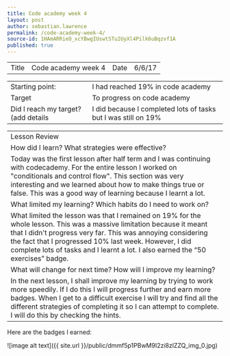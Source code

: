 ```yaml
---
title: Code academy week 4
layout: post
author: sebastian.lawrence
permalink: /code-academy-week-4/
source-id: 1HAmARRieO_xcYBwgIUswtSTu2UyXl4Pilk6uBqzvf1A
published: true
---
```

	

<table>
  <tr>
    <td>Title</td>
    <td>Code academy week 4</td>
    <td>Date</td>
    <td>6/6/17</td>
  </tr>
</table>


<table>
  <tr>
    <td>Starting point:</td>
    <td>I had reached 19% in code academy</td>
  </tr>
  <tr>
    <td>Target </td>
    <td>To progress on code academy </td>
  </tr>
  <tr>
    <td>Did I reach my target?
(add details </td>
    <td>I did because I completed lots of tasks but I was still on 19%</td>
  </tr>
</table>


<table>
  <tr>
    <td>Lesson Review</td>
  </tr>
  <tr>
    <td>How did I learn? What strategies were effective?</td>
  </tr>
  <tr>
    <td>Today was the first lesson after half term and I was continuing with codecademy. For the entire lesson I worked on "conditionals and control flow". This section was very interesting and we learned about how to make things true or false. This was a good way of learning because I learnt a lot.</td>
  </tr>
  <tr>
    <td>What limited my learning? Which habits do I need to work on?</td>
  </tr>
  <tr>
    <td>What limited the lesson was that I remained on 19% for the whole lesson. This was a massive limitation because it meant that I didn't progress very far. This was annoying considering the fact that I progressed 10% last week. However, I did complete lots of tasks and I learnt a lot. I also earned the “50 exercises” badge.</td>
  </tr>
  <tr>
    <td>What will change for next time? How will I improve my learning?</td>
  </tr>
  <tr>
    <td>In the next lesson, I shall improve my learning by trying to work more speedily. If I do this I will progress further and earn more badges. When I get to a difficult exercise I will try and find all the different strategies of completing it so I can attempt to complete. I will do this by checking the hints. </td>
  </tr>
</table>


Here are the badges I earned:

![image alt text]({{ site.url }}/public/dmmf5p1PBwM9I2zi8zlZZQ_img_0.jpg)

